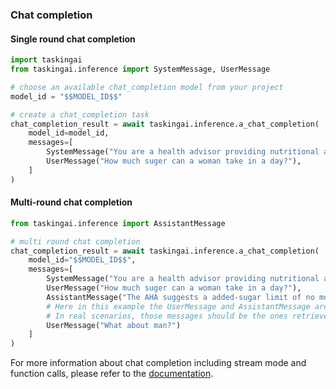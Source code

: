 ### Chat completion

#### Single round chat completion

```python
import taskingai
from taskingai.inference import SystemMessage, UserMessage

# choose an available chat_completion model from your project
model_id = "$$MODEL_ID$$"

# create a chat_completion task
chat_completion_result = await taskingai.inference.a_chat_completion(
    model_id=model_id,
    messages=[
        SystemMessage("You are a health advisor providing nutritional advice. You should always reply with a professional, kind, and patient tone."),
        UserMessage("How much suger can a woman take in a day?"),
    ]
)
```

#### Multi-round chat completion

```python
from taskingai.inference import AssistantMessage

# multi round chat completion
chat_completion_result = await taskingai.inference.a_chat_completion(
    model_id="$$MODEL_ID$$",
    messages=[
        SystemMessage("You are a health advisor providing nutritional advice. You should always reply with a professional, kind, and patient tone."),
        UserMessage("How much suger can a woman take in a day?"),
        AssistantMessage("The AHA suggests a added-sugar limit of no more than 100 calories per day (about 6 teaspoons or 24 grams) for woman."),
        # Here in this example the UserMessage and AssistantMessage are manually created by calling builder functions
        # In real scenarios, those messages should be the ones retrieved by taskingai.assistant.list_messages
        UserMessage("What about man?")
    ]
)
```

For more information about chat completion including stream mode and function calls, please refer to the [documentation](https://docs.tasking.ai/docs/guide/model/manage_models/chat-completion/).
